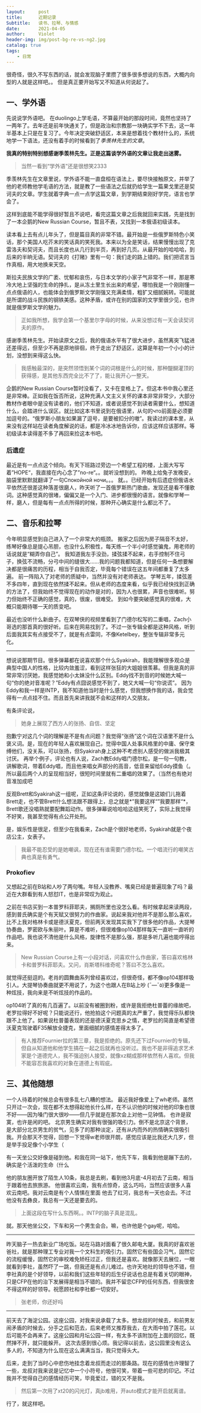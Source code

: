 ```yaml
---
layout:     post
title:      近期记录
Subtitle:   读书、拉琴、与情感
date:       2021-04-05
author:     Violet
header-img: img/post-bg-re-vs-ng2.jpg
catalog: true
tags:
    - 日常
---
```


很奇怪，很久不写东西的话，就会发现脑子里攒了很多很多想说的东西，大概内向型的人就是这样吧。。
但是真正要开始写又不知道从何说起了。

## 一、学外语
先说说学外语吧。
在duolingo上学毛语，不算最开始的那段时间，竟然也坚持了一两年了。去年还是前年快通关了，但是政治和宗教那一块确实学不下去，这一年半基本上只是在复习了。今年决定突破舒适区，本来是想着找个教材什么的，系统地学一下语法，还没有着手的时候看到了*季羡林先生的文章*。

**我真的特别特别想感谢季羡林先生。正是这篇谈学外语的文章让我走出迷雾。**

> 当然一看到“学外语”还是很想笑2333

季羡林先生在文章里说，学外语不能一直盘桓在语法上，要尽快接触原文，并举了他的老师教他学毛语的方法，就是教了一些语法之后就扔给学生一篇果戈里还是契诃夫的文章。学生就着字典一点一点学这篇文章，到学期结束刚好学完，语言也学会了。

这样到底能不能学得很好暂且不说吧，看完这篇文章之后我就回来实践，先是找到了一本企鹅的New Russian Course，暂且不表，又找到一本俄语初级读本。

读本看上去有点儿年头了，但是篇目真的非常不错。最开始是一些俄罗斯特色小笑话，那个美国人吃芥末的笑话真的笑死我。本来以为全是笑话，结果慢慢出现了克雷洛夫和契诃夫，而且长度也从几行到半页，再到好几页。从最开始的哈哈哈，到后来的半晌无语。契诃夫的《打赌》里有一句：我们走的路上错的。我们把谎言当作真相，用大地换来天空。

斯拉夫民族文学的广袤、忧郁和哀伤，与日本文学的小家子气非常不一样，那是寒冷大地上坚强的生命的挣扎，是从冻土里生长出来的希望，哪怕我是一个刚刚懂一点点俄语的人，也能体会到俄罗斯文学刚强又充满柔情，粗犷又细腻婉转。可能就是所谓的战斗民族的钢铁美感。这种矛盾，或许在别的国家的文学里很少见，也许就是俄罗斯文学的魅力。

> 正如我所想，我学会第一个基里尔字母的时候，从来没想过有一天会读契诃夫的原作。

感谢季羡林先生。开始读原文之后，我的俄语水平有了很大进步，虽然离突飞猛进还差得远，但至少不再是原地徘徊，终于走出了舒适区，这算是年初一个小小的计划，没想到来得这么快。

> 我感触最深的，是突然领悟到某个词的词根是什么的时候，那种醍醐灌顶的获得感，是其他东西完全比不了了，能让我开心一整天。

企鹅的New Russian Course暂时没看了，又卡在变格上了。但这本书中我心里还是非常棒。正如我在饭否所说，这种充满人文主义关怀的课本非常非常少，大部分教材作者眼中是没有读者的，他们不知道，或者说感觉不到读者需要什么，想知道什么，会踏进什么误区。就比如这本书里说到在俄语里，从句的что前面是必须要加逗号的。“俄罗斯小朋友如果漏了逗号，是要被扣分的嗷”。我读过的课本里，从来没有这样站在读者角度解说的话，都是冷冰冰地告诉你，应该这样应该那样。等初级读本读得差不多了再回来捡这本书吧。

### 后遗症
最近是有一点点这个倾向。有天下班路过旁边一个希望工程的楼，上面大写写着”HOPE“，我直接在内心念了”no-re“。。就听没想到的。
昨晚上给兔子发晚安，脑袋里默默就翻译了一句Спокойной ночи。。。
就。。已经开始有后遗症但俄语水平依然还很差这种落差很磨人，昨天听了一首俄罗斯热门歌曲，发现还是看不懂歌词。这种感觉真的很堵，偏偏又是一个入门、进步都很慢的语言。就像和学琴一样，磨人，但是每有一点点所得的时候，那种开心确实是什么都比不了。

## 二、音乐和拉琴
今年明显感觉到自己进入了一个非常大的瓶颈。
搬家之后因为房子隔音不太好，练琴好像总是提心吊胆，也没什么积极性，每天练一个半小时感觉骗鬼，用老师的话说就是“糊弄你自己”。
我知道我左手没劲，揉弦揉不起来，右手控制不住弓子，换弦不流畅，分弓中间的缝很大……我的问题我都知道，但是任何一条想要解决都是很痛苦的历程，相当于自我否定，毕竟每个错误在这五年间都重复了太多遍。
前一阵陷入了对老师的质疑中，当然并没有对老师表达。
学琴五年，揉弦差不多四年，直到现在依然揉不起来。但从老师的态度来看，似乎我已经快找到正确的方法了，但我始终不觉得现在的动作是对的，因为人也很累，声音也很难听。努力但始终不正确的感觉，真的，很废，很难受。
到如今要突破感觉真的很难，大概只能期待哪一天的质变吧。

最近也没听什么新曲子。在双琴侠的视频里看到了门德尔松写的二重唱，Zach小哥选的那首真的很好听。后来在网易找到了。不过一张专辑全都是这种风格，听到后面我其实有点接受不了，就是有点雷同，不像Ketelbey，整张专辑非常多元化。
***
想说说那期节目。很多弹幕都在说喜欢那个什么Syakirah，我能理解很多观众是典型中国人的性格，比较内敛羞涩，看到这样张狂的大姐姐很羡慕。但我是真的非常非常讨厌她，我感觉她和小太妹没什么区别。Eddy找不到音的时候她大喊一句“你的绝对音准呢？”Eddy有点囧说感觉不到了，她又大喊一句“你说谎”。
因为Eddy和我一样是INTP，我不知道他当时是什么感觉，但我想换作我的话，我会觉得有一点点挂不住。而且首先来讲我就不会和这样的人交朋友。

有条评论说，

> 她身上展现了西方人的张扬、自信、坚定

抱歉宁对这几个词的理解是不是有点问题？我觉得“张扬”这个词在汉语里不是什么褒义词。是，现在的年轻人喜欢展现自己，觉得中国人处事风格里的中庸、保守束缚他们，没关系，可以张扬，但Syakirah身上这种不考虑别人感受的做派我极其讨厌。
再举个例子，评论也有人说，Zach教Eddy唱门德尔松，是一句一句教，讲解歌词，带着Eddy唱，而且他来唱女声部分的高音，低音来留给Eddy摸鱼（。所以最后两个人的呈现相当好，很短时间里就有二重唱的效果了。（当然也有绝对音准加成吧

反观Brett和Syakirah这一组呢，正如这条评论说的，感觉就像是这娘们儿拖着Brett走，也不管Brett什么想法跟不跟得上，总之就是*”我要这样“”我要那样“*，Brett歌还没唱熟就要配舞蹈动作。很多弹幕说哈哈哈这组笑死了，实际上我觉得不好笑，我甚至觉得有点公开处刑。

是，娱乐性是很足，但至少在我看来，Zach是个很好地老师，Syakirah就是个夜店公主，女表子。

> 我最不能忍受的是她嘲讽，现在还有谁需要门德尔松。一个唱流行的嘲笑古典也真是有勇气。

### Prokofiev
又想起之前在B站和人吵了两句嘴。年轻人没教养、嘴臭已经是普遍现象了吗？最近在大群看到有人怒怼IT，也是非常叹为观止。

之前在书店买到一本普罗科菲耶夫，搁厕所里也没怎么看。有时候拿起来读两段，感到普氏确实是个有天赋又很努力的作曲家。说起来我对他并不是那么那么喜欢，比不上我对格林卡或是德沃夏克，但前两天发现其实我下了很多他的作品，大提琴协奏曲，罗密欧与朱丽叶。算是不难听，但很难像op104那样每天一直听一直听的作品吧。我也说不清他是什么风格，旋律性不是那么强，那是多听几遍也能哼得出来。

> New Russian Course上有一小段对话，问喜欢什么作曲家，答曰喜欢格林卡和普罗科菲耶夫。又问，肖斯塔科维奇呢？答曰不怎么喜欢。

就觉得还挺逗的。老肖的圆舞曲系列曾经喜欢过，但很奇怪，都不像op104那样吸引人。大提琴协奏曲就更不用说了，为这个也跟人在B站上吵 (¯―¯٥)更多像是一种炫技，我向来是不听炫技的作品的。

op104听了真的有几百遍了。以前没有被圈到粉，或许是我拒绝杜普蕾的缘故吧，老罗拉得好不好呢？只能说还行，他抢拍这个问题真的太严重了，我觉得乐队都快跟不上他了。如果说杜普蕾表现的还是德沃夏克思乡之情，老罗拉的简直是希望德沃夏克驾驶着F35解放全捷克，里面细腻的感情差得太多了。

> 有人推荐Fournier拉的第三章，我是拒绝的。原先还下过Fournier的专辑，但自从知道他和他学生搞在一起之后就再也没听过。我也不是非得追求艺术家是个道德完人，我不强迫别人接受，就像xz糊成那样依然有人喜欢。但我不能容忍我喜欢的对象在道德上有瑕疵。

## 三、其他随想
一个人待着的时候总会有很多乱七八糟的想法。
最近我好像爱上了wh老师。虽然只开过一次会，现在都不太想得起他长什么样，在不认识他的时候对他的印象也很不好——因为嗓门很大很吵——但几乎就是在那次会上对他一见钟情。
也许是寂寞，也许是闲的吧。
北京男生确实对我有很强的吸引力。倒不是北京这个背景，是大部分北京男生的贫气，见多了的那种淡定，还有从内而外的热情确实很吸引我。开会那天不觉得，回想一下觉得w老师很开朗，感觉应该是比我还大几岁，但是举手投足像个小学生（

有一天坐公交好像是碰到他。和我在同一站下，他先下车，我看到他是蹦下去的，确实是个活泼的生命（什么

他的朋友圈开放了陌生人10条，我总是去刷，看到他3月底-4月初去了云南，相当于跟着他去旅旅游。
他很喜欢云南，我有点惊奇，这么巧吗，当然应该很多人喜欢云南吧。我对云南是有个人情愫在里面
他去了红河，我总有一天也会去。不过他没有去彝良，我总有一天还是要去的。

> 上面这段在写什么东西啊。。INTP的脑子真是混乱。

就。那天他坐公交，下车和另一个男生会合。嘛，也许他是个gay呢，哈哈。

***

昨天脑子一热去新业广场吃饭。站在马路对面看了很久邮电大厦。我真的好喜欢爸爸社，就是那种理工专业对我一个文科生的吸引力。固然它有些国企习气，固然它的流程缓慢，固然它的审校难免矫枉过正，但我还是喜欢。就像那天去展位，一眼就看到李社，虽然吓了一跳，但我还是有点儿难过。也许天地社的领导也不错，但李社真的是个好领导，以前和我们这些年轻的后生仔说话也总是有着关切的眼神，只是CFP在他的治下发展得是相当不错的。我并不留恋CFP的任何东西，但我很舍不得这样的好领导。祝愿顾社和李社都一切安好。

> 张老师，你还好吗

***
前天去了海淀公园。这座公园，对我来说承载了太多。想龙叔的时候去，和前男友闹矛盾的时候去，分手之后和范去，后来老师又推荐我去，在大雨中拍了莲花。以后可能不会再来了。这座公园和月坛公园一样，有太多不该附加在上面的回忆，既然掸不开，就只能躲开。
这次去感到很心烦。我记得以前去，这公园里没有这么多人的，不知道为什么现在这么满满当当，我只觉得头大。

后来，走到了当时心中悲伤地挂念着龙叔而走过的那条路。现在的感情也许理智了一些，龙叔对我来说是记忆中一个小符号，他很可笑，带着一些可悲的印记。不过我并不觉得自己的感情经历可笑，毕竟爱过，错的又不是我。

> 然后第一次用了xt20的闪光灯，真jb难用，开auto模式才能开启就离谱。

行了，就这样吧。
